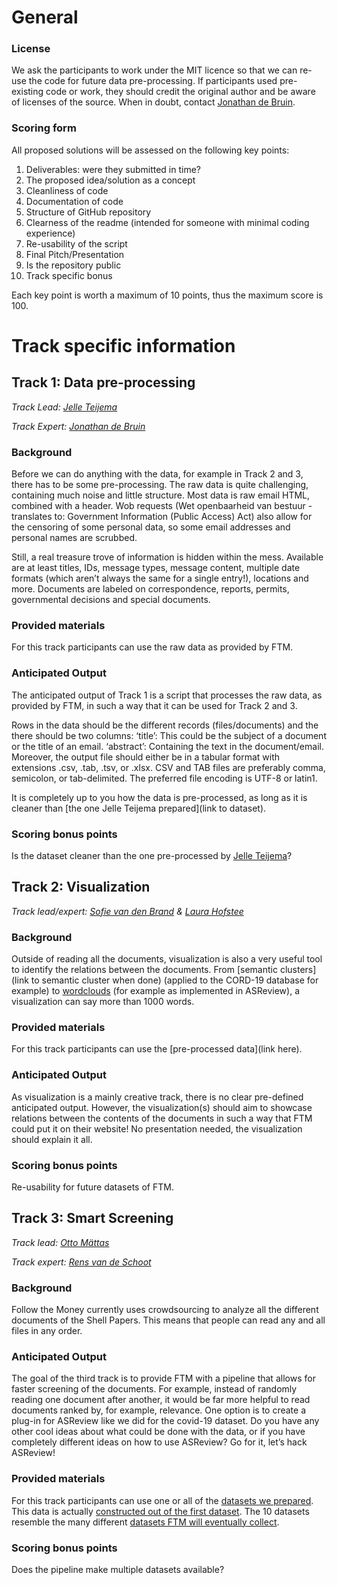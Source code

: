 # General

### License
We ask the participants to work under the MIT licence so that we can re-use the code for future data pre-processing. 
If participants used pre-existing code or work, they should credit the original author and be aware of licenses of the source. 
When in doubt, contact [Jonathan de Bruin](https://github.com/J535D165).

### Scoring form
All proposed solutions will be assessed on the following key points:
1. Deliverables: were they submitted in time?
2. The proposed idea/solution as a concept
3. Cleanliness of code
4. Documentation of code
5. Structure of GitHub repository
6. Clearness of the readme (intended for someone with minimal coding experience) 
7. Re-usability of the script
8. Final Pitch/Presentation
9. Is the repository public
10. Track specific bonus

Each key point is worth a maximum of 10 points, thus the maximum score is 100.

# Track specific information
## Track 1: Data pre-processing


*Track Lead: [Jelle Teijema](https://github.com/JTeijema)*

*Track Expert: [Jonathan de Bruin](https://github.com/J535D165)*

### Background
Before we can do anything with the data, for example in Track 2 and 3, there has to be some pre-processing. 
The raw data is quite challenging, containing much noise and little structure. 
Most data is raw email HTML, combined with a header. Wob requests (Wet openbaarheid van bestuur - translates to: Government Information (Public Access) Act) 
also allow for the censoring of some personal data, so some email addresses and personal names are scrubbed. 

Still, a real treasure trove of information is hidden within the mess. 
Available are at least titles, IDs, message types, message content, multiple date formats (which aren’t always the same for a single entry!), 
locations and more. Documents are labeled on correspondence, reports, permits, governmental decisions and special documents.

### Provided materials 
For this track participants can use the raw data as provided by FTM.

### Anticipated Output
The anticipated output of Track 1 is a script that processes the raw data, as provided by FTM, in such a way that it can be used for Track 2 and 3. 

Rows in the data should be the different records (files/documents) and the there should be two columns:
‘title’: This could be the subject of a document or the title of an email.
‘abstract’: Containing the text in the document/email. 
Moreover, the output file should either be in a tabular format with extensions .csv, .tab, .tsv, or .xlsx. CSV and TAB files are preferably comma, semicolon, 
or tab-delimited. The preferred file encoding is UTF-8 or latin1.

It is completely up to you how the data is pre-processed, as long as it is cleaner than [the one Jelle Teijema prepared](link to dataset).

### Scoring bonus points
Is the dataset cleaner than the one pre-processed by [Jelle Teijema](https://github.com/JTeijema)?

## Track 2: Visualization
*Track lead/expert: [Sofie van den Brand](https://github.com/SagevdBrand) & [Laura Hofstee](https://github.com/LHofstee)*

### Background
Outside of reading all the documents, visualization is also a very useful tool to identify the relations between the documents. 
From [semantic clusters](link to semantic cluster when done) (applied to the CORD-19 database for example) to [wordclouds](https://github.com/asreview/asreview-wordcloud) 
(for example as implemented in ASReview), a visualization can say more than 1000 words. 

### Provided materials 
For this track participants can use the [pre-processed data](link here). 

### Anticipated Output
As visualization is a mainly creative track, there is no clear pre-defined anticipated output. 
However, the visualization(s) should aim to showcase relations between the contents of the documents in such a way that FTM could put it on their website! 
No presentation needed, the visualization should explain it all. 

### Scoring bonus points
Re-usability for future datasets of FTM.

## Track 3: Smart Screening
*Track lead: [Otto Mättas](https://github.com/ottomattas)*

*Track expert: [Rens van de Schoot](https://www.rensvandeschoot.com/)*

### Background
Follow the Money currently uses crowdsourcing to analyze all the different documents of the Shell Papers. This means that people can read any and all files in any order. 

### Anticipated Output
The goal of the third track is to provide FTM with a pipeline that allows for faster screening of the documents. For example, instead of randomly reading one document after another, it would be far more helpful to read documents ranked by, for example, relevance.  One option  is to create a plug-in for ASReview like we did for the covid-19 dataset. Do you have any other cool ideas about what could be done with the data, or if you have completely different ideas on how to use ASReview? Go for it, let’s hack ASReview!

### Provided materials 
For this track participants can use one or all of the [datasets we prepared](https://github.com/asreview-ftm-hackathon/Data). This data is actually [constructed out of the first dataset](https://github.com/ftmnl/asr). The 10 datasets resemble the many different [datasets FTM will eventually collect](https://www.ftm.nl/dossier/shell-papers#wob-verzoeken). 

### Scoring bonus points
Does the pipeline make multiple datasets available?
